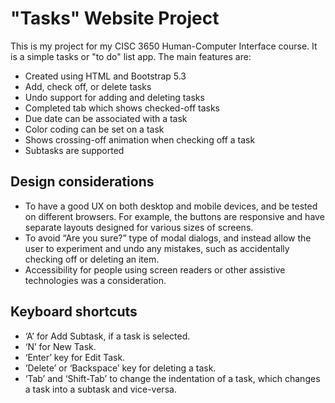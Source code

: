 # "Tasks" Website Project
This is my project for my CISC 3650 Human-Computer Interface course. It is a simple tasks or "to do" list app. The main features are:

- Created using HTML and Bootstrap 5.3
- Add, check off, or delete tasks
- Undo support for adding and deleting tasks
- Completed tab which shows checked-off tasks
- Due date can be associated with a task
- Color coding can be set on a task
- Shows crossing-off animation when checking off a task
- Subtasks are supported

## Design considerations
- To have a good UX on both desktop and mobile devices, and be tested on
different browsers. For example, the buttons are responsive and have separate
layouts designed for various sizes of screens.
- To avoid “Are you sure?” type of modal dialogs, and instead allow the user to
experiment and undo any mistakes, such as accidentally checking off or deleting
an item.
- Accessibility for people using screen readers or other assistive technologies was a
consideration.

## Keyboard shortcuts
- ‘A’ for Add Subtask, if a task is selected.
- ‘N’ for New Task.
- ‘Enter’ key for Edit Task.
- ‘Delete’ or ‘Backspace’ key for deleting a task.
- ‘Tab’ and ‘Shift-Tab’ to change the indentation of a task, which
changes a task into a subtask and vice-versa.
